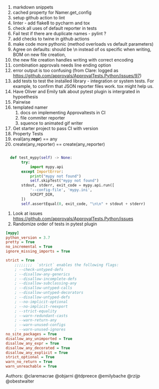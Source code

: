 1. markdown snippets
3. cached property for Namer.get_config 
4. setup github action to lint
5. linter - add flake8 to pycharm and tox
6. check all uses of default reporter in tests
8. Fail test if there are duplicate names - pylint ?
9. add checks to twine in github actions
11. make code more pythonic (method overloads vs default parameters)
12. Agree on defaults: should be \n instead of os specific when writing, BOM on new file creation,
13. the new file creation handles writing with correct encoding
14. combination approvals needs line ending option
15. error output is too confusing (from Clare: logged as https://github.com/approvals/ApprovalTests.Python/issues/97)
16. add tests to test the installed library - integration or system tests. For example, to confirm that JSON reporter files work. tox might help us.
17. Have Oliver and Emily talk about pytest plugin is intergrated in hypoethesis
19. Pairwise
20. templated namer
    1. docs on implementing Approvaltests in CI
    2. file commiter reporter
    3. squence to animated gif writer
21. Get starter project to pass CI with version
22. Property Tests
23. eval(any.__repr__) == any
24. create(any_reporter) == create(any_reporter)
```python

  def test_mypy(self) -> None:
       try:
           import mypy.api
       except ImportError:
           print("mypy not found")
           self.skipTest("mypy not found")
       stdout, stderr, exit_code = mypy.api.run([
           '--config-file', 'mypy.ini',
           SCRIPT_DIR,
       ])
       self.assertEqual(0, exit_code, "\n\n" + stdout + stderr)
```

1. Look at issues https://github.com/approvals/ApprovalTests.Python/issues
1. Randomize order of tests in pytest plugin
```.ini
[mypy]
python_version = 3.7
pretty = True
no_incremental = True
ignore_missing_imports = True

strict = True
    ;;;;;;;;  `strict` enables the following flags:
    ; --check-untyped-defs
    ; --disallow-any-generics
    ; --disallow-incomplete-defs
    ; --disallow-subclassing-any
    ; --disallow-untyped-calls
    ; --disallow-untyped-decorators
    ; --disallow-untyped-defs
    ; --no-implicit-optional
    ; --no-implicit-reexport
    ; --strict-equality
    ; --warn-redundant-casts
    ; --warn-return-any
    ; --warn-unused-configs
    ; --warn-unused-ignores
no_site_packages = True
disallow_any_unimported = True
disallow_any_expr = True
disallow_any_decorated = True
disallow_any_explicit = True
strict_optional = True
warn_no_return = True
warn_unreachable = True
```
Authors:
@claremacrae
@objarni
@tdpreece
@emilybache
@rzijp
@obestwalter
